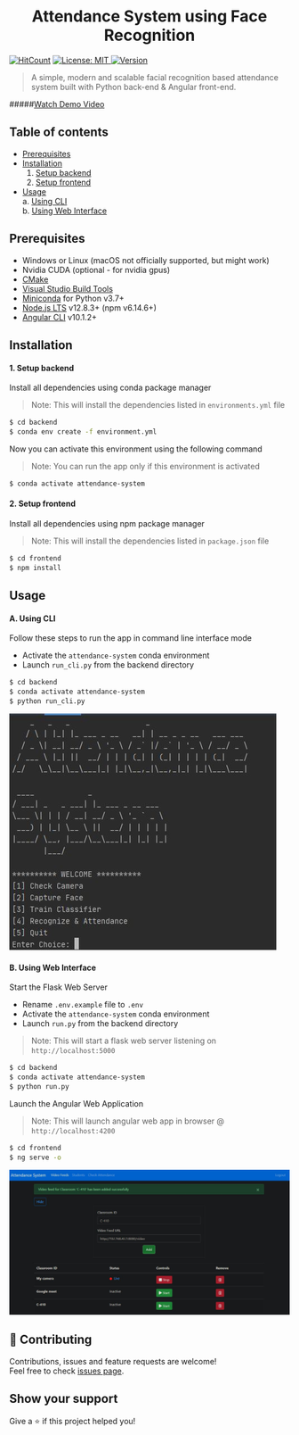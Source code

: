 <h1 align="center">Attendance System using Face Recognition</h1>

[![HitCount](http://hits.dwyl.com/codeglitchz/attendance-system.svg)](http://hits.dwyl.com/codeglitchz/attendance-system)
<a href="https://github.com/codeglitchz/attendance-system/blob/master/LICENSE" target="_blank">
<img alt="License: MIT" src="https://img.shields.io/github/license/codeglitchz/attendance-system" />
</a>
<a href="https://github.com/codeglitchz/attendance-system/releases/tag/v2.1.1" target="_blank">
<img alt="Version" src="https://img.shields.io/badge/version-v2.1.1-blue.svg?cacheSeconds=2592000" />
</a>


> A simple, modern and scalable facial recognition based attendance system 
> built with Python back-end & Angular front-end.

#####[Watch Demo Video](https://www.youtube.com/watch?v=9-7uR78ab5c)

## Table of contents
* [Prerequisites](#prerequisites)
* [Installation](#installation)
    1. [Setup backend](#1-setup-backend)
    2. [Setup frontend](#2-setup-frontend)
* [Usage](#usage)\
    a. [Using CLI](#a-using-cli)\
    b. [Using Web Interface](#b-using-web-interface)

## Prerequisites

* Windows or Linux (macOS not officially supported, but might work)
* Nvidia CUDA (optional - for nvidia gpus)
* [CMake](https://cmake.org/download/)
* [Visual Studio Build Tools](https://visualstudio.microsoft.com/downloads/#build-tools-for-visual-studio-2019)
* [Miniconda](https://docs.conda.io/en/latest/miniconda.html) for Python v3.7+
* [Node.js LTS](https://nodejs.org/en/) v12.8.3+ (npm v6.14.6+)
* [Angular CLI](https://cli.angular.io/) v10.1.2+

## Installation

#### 1. Setup backend

Install all dependencies using conda package manager
> Note: This will install the dependencies listed in `environments.yml` file
```sh
$ cd backend
$ conda env create -f environment.yml
```
Now you can activate this environment using the following command
> Note: You can run the app only if this environment is activated
```sh
$ conda activate attendance-system
```

#### 2. Setup frontend
Install all dependencies using npm package manager
> Note: This will install the dependencies listed in `package.json` file
```sh
$ cd frontend
$ npm install
```

## Usage

#### A. Using CLI
Follow these steps to run the app in command line interface mode
* Activate the `attendance-system` conda environment
* Launch `run_cli.py` from the backend directory
```sh
$ cd backend
$ conda activate attendance-system
$ python run_cli.py
```
![cli_snip](sample/cli_snip.JPG)

#### B. Using Web Interface
Start the Flask Web Server 
* Rename `.env.example` file to `.env`
* Activate the `attendance-system` conda environment
* Launch `run.py` from the backend directory
> Note: This will start a flask web server listening on `http://localhost:5000`
```sh
$ cd backend
$ conda activate attendance-system
$ python run.py
```
Launch the Angular Web Application
> Note: This will launch angular web app in browser @ `http://localhost:4200`
```sh
$ cd frontend
$ ng serve -o
```
![web_snip](sample/web_snip.JPG)

## 🤝 Contributing

Contributions, issues and feature requests are welcome!<br />Feel free to check [issues page](https://github.com/codeglitchz/attendance-system/issues).

## Show your support

Give a ⭐️ if this project helped you!